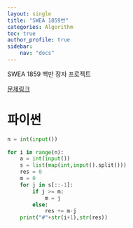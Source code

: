 ```yaml
---
layout: single
title: "SWEA 1859번"
categories: Algorithm
toc: true
author_profile: true
sidebar:
    nav: "docs"
---
```


SWEA 1859 백만 장자 프로젝트

[문제링크](https://swexpertacademy.com/main/code/problem/problemDetail.do?problemLevel=2&contestProbId=AV5LrsUaDxcDFAXc&categoryId=AV5LrsUaDxcDFAXc&categoryType=CODE&problemTitle=&orderBy=INQUERY_COUNT&selectCodeLang=PYTHON&select-1=2&pageSize=10&pageIndex=1)



# 파이썬
```python
n = int(input())
 
for i in range(n):
    a = int(input())
    s = list(map(int,input().split()))
    res = 0
    m = 0
    for j in s[::-1]:
        if j >= m:
            m = j
        else:
            res += m-j
    print("#"+str(i+1),str(res))
                    
```